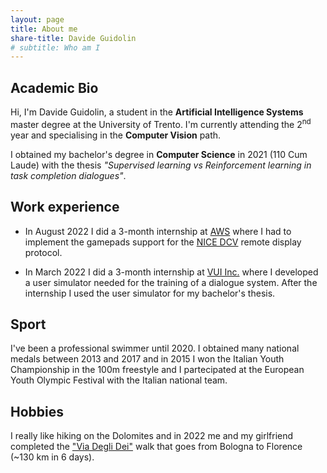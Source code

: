 ```yaml
---
layout: page
title: About me
share-title: Davide Guidolin
# subtitle: Who am I  
---
```

## Academic Bio

Hi, I'm Davide Guidolin, a student in the **Artificial Intelligence Systems** master degree at the University of Trento. I'm currently attending the 2<sup>nd</sup> year and specialising in the **Computer Vision** path.

I obtained my bachelor's degree in **Computer Science** in 2021 (110 Cum Laude) with the thesis _"Supervised learning vs Reinforcement learning in task completion dialogues"_.

## Work experience

* In August 2022 I did a 3-month internship at [AWS](https://aws.amazon.com/) where I had to implement
the gamepads support for the [NICE DCV](https://aws.amazon.com/it/hpc/dcv/) remote display protocol.

* In March 2022 I did a 3-month internship at [VUI Inc.](https://www.vui.com/) where I developed a user simulator needed for the training of a dialogue system. After the internship I used the user simulator for my bachelor's thesis.

## Sport

I've been a professional swimmer until 2020. I obtained many national medals between 2013 and 2017 and in 2015 I won the  Italian Youth Championship in the 100m freestyle and I partecipated at the European Youth Olympic Festival with the Italian national team.

## Hobbies

I really like hiking on the Dolomites and in 2022 me and my girlfriend completed the ["Via Degli Dei"](https://www.viadeglidei.it/) walk that goes from Bologna to Florence (~130 km in 6 days).